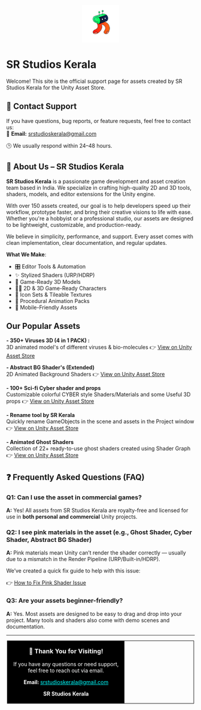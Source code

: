 <p align="center">
  <a href="https://assetstore.unity.com/publishers/YOUR-ID">
    <img src="SR 512.png" alt="SR Studios Kerala" width="100"/>
  </a>
</p>

# SR Studios Kerala
Welcome! This site is the official support page for assets created by SR Studios Kerala for the Unity Asset Store.
## 📧 Contact Support
If you have questions, bug reports, or feature requests, feel free to contact us:<br>
📨 **Email:** srstudioskerala@gmail.com  

🕒 We usually respond within 24–48 hours.
## 🧩 About Us – SR Studios Kerala

**SR Studios Kerala** is a passionate game development and asset creation team based in India. We specialize in crafting high-quality 2D and 3D tools, shaders, models, and editor extensions for the Unity engine.

With over 150 assets created, our goal is to help developers speed up their workflow, prototype faster, and bring their creative visions to life with ease. Whether you're a hobbyist or a professional studio, our assets are designed to be lightweight, customizable, and production-ready.

We believe in simplicity, performance, and support. Every asset comes with clean implementation, clear documentation, and regular updates.

**What We Make**:
- 🎛️ Editor Tools & Automation
- ✨ Stylized Shaders (URP/HDRP)
- 🧱 Game-Ready 3D Models
- 🧍‍♂️ 2D & 3D Game-Ready Characters  
- 🧩 Icon Sets & Tileable Textures  
- 🔁 Procedural Animation Packs
- 📱 Mobile-Friendly Assets

## Our Popular Assets
**- 350+ Viruses 3D (4 in 1 PACK) :**<br>
3D animated model's of different viruses & bio-molecules
👉 [View on Unity Asset Store](https://assetstore.unity.com/packages/3d/characters/350-viruses-3d-4-in-1-pack-269731)

**- Abstract BG Shader's (Extended)**<br>
2D Animated Background Shaders
👉 [View on Unity Asset Store](https://assetstore.unity.com/packages/2d/textures-materials/abstract/abstract-bg-shader-s-extended-307700#reviews)

**- 100+ Sci-fi Cyber shader and props**<br>
 Customizable colorful CYBER style Shaders/Materials and some Useful 3D props
👉 [View on Unity Asset Store](https://assetstore.unity.com/packages/3d/props/100-sci-fi-cyber-shader-and-props-s2-280441)

**- Rename tool by SR Kerala**<br>
 Quickly rename GameObjects in the scene and assets in the Project window
👉 [View on Unity Asset Store](https://assetstore.unity.com/packages/tools/level-design/rename-tool-by-sr-kerala-316807)

**- Animated Ghost Shaders**<br>
Collection of 22+ ready-to-use ghost shaders created using Shader Graph
👉 [View on Unity Asset Store](https://assetstore.unity.com/packages/3d/characters/animated-ghost-shaders-character-3d-22-321045)

## ❓ Frequently Asked Questions (FAQ)

### Q1: Can I use the asset in commercial games?
**A:** Yes! All assets from SR Studios Kerala are royalty-free and licensed for use in **both personal and commercial** Unity projects.

### Q2: I see pink materials in the asset (e.g., Ghost Shader, Cyber Shader, Abstract BG Shader)

**A:** Pink materials mean Unity can’t render the shader correctly — usually due to a mismatch in the Render Pipeline (URP/Built-in/HDRP).

We’ve created a quick fix guide to help with this issue:

👉 [How to Fix Pink Shader Issue](pink-shader-fix.md)

### Q3: Are your assets beginner-friendly?

**A:** Yes. Most assets are designed to be easy to drag and drop into your project. Many tools and shaders also come with demo scenes and documentation.
<hr/>

<table align="center" width="100%" style="max-width: 500px; margin: auto; border: 1px solid #000;">
  <tr>
    <td align="center" style="padding: 16px; background-color: #000000; color: #ffffff;">
      <h3 style="margin-top: 0; color: #ffffff;">🙏 Thank You for Visiting!</h3>
      <p style="margin: 0;">
        If you have any questions or need support,<br/>
        feel free to reach out via email.
      </p>
      <p><strong>Email:</strong> <a href="mailto:srstudioskerala@gmail.com" style="color: #00ffff;">srstudioskerala@gmail.com</a></p>
      <p style="margin-bottom: 0;"><strong>SR Studios Kerala</strong></p>
    </td>
  </tr>
</table>





